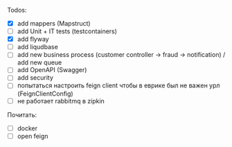 Todos:

- [x] add mappers (Mapstruct)
- [ ] add Unit + IT tests (testcontainers)
- [x] add flyway
- [ ] add liqudbase
- [ ] add new business process (customer controller -> fraud -> notification) / add new queue
- [ ] add OpenAPI (Swagger)
- [ ] add security
- [ ] попытаться настроить feign client чтобы в еврике был не важен урл (FeignClientConfig)
- [ ] не работает rabbitmq в zipkin

Почитать:

- [ ] docker
- [ ] open feign
